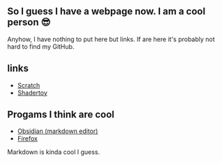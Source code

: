 ## So I guess I have a webpage now. I am a cool person 😎

Anyhow, I have nothing to put here but links. If are here it's probably not hard to find my GitHub.
## links
- [Scratch](https://scratch.mit.edu/users/sockeye-d)
- [Shadertoy](https://www.shadertoy.com/user/fishy)
## Progams I think are cool
- [Obsidian (markdown editor)](https://obsidian.md/)
- [Firefox](https://www.mozilla.org/en-US/firefox/new/)

Markdown is kinda cool I guess.
